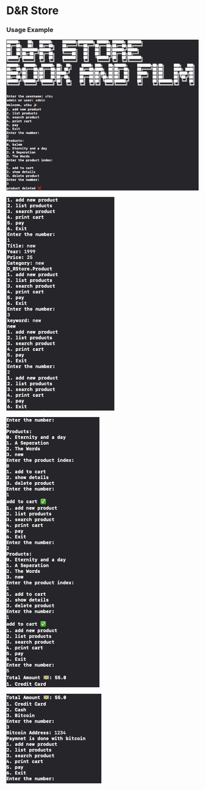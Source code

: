 # D&R Store

### Usage Example

![Ekran Resmi 2022-09-25 00.46.33.png](screenshots/Ekran_Resmi_2022-09-25_00.46.33.png)

![Ekran Resmi 2022-09-25 00.47.11.png](screenshots/Ekran_Resmi_2022-09-25_00.47.11.png)

![Ekran Resmi 2022-09-25 00.47.27.png](screenshots/Ekran_Resmi_2022-09-25_00.47.27.png)

![Ekran Resmi 2022-09-25 00.47.34.png](screenshots/Ekran_Resmi_2022-09-25_00.47.34.png)